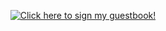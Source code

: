 <p align="center">
  <a href="https://gist.github.com/redbaron2k7/083f53f26c4f322c725da2474032a2f9">
    <img src="https://gist.github.com/redbaron2k7/083f53f26c4f322c725da2474032a2f9/raw/52dda412dcda69c00cee0895820e76b7f7edb3a0/Guestbook.gif" alt="Click here to sign my guestbook!">
  </a>
</p>
